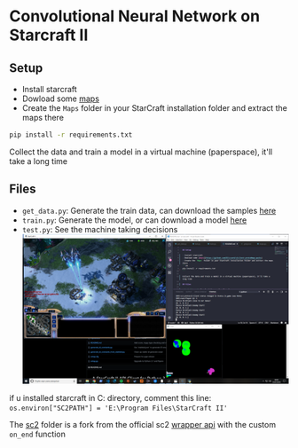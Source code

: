# Convolutional Neural Network on Starcraft II

## Setup

- Install starcraft
- Dowload some [maps](https://github.com/Blizzard/s2client-proto#map-packs)
- Create the `Maps` folder in your StarCraft installation folder and extract the maps there
```sh
pip install -r requirements.txt
```

Collect the data and train a model in a virtual machine (paperspace), it'll take a long time

## Files

- `get_data.py`: Generate the train data, can download the samples [here](https://drive.google.com/file/d/1cO0BmbUhE2HsUC5ttQrLQC_wLTdCn2-u/view)
- `train.py`: Generate the model, or can download a model [here](https://drive.google.com/file/d/10lj3vo3nsEMhJayD-K-JFM8t-3BQYmWV/view)
- `test.py`: See the machine taking decisions ![test.py](screenshot.png)

if u installed starcraft in C: directory, comment this line:
`os.environ["SC2PATH"] = 'E:\Program Files\StarCraft II'`

The [sc2](https://github.com/daniel-kukiela/python-sc2) folder is a fork from the official sc2 [wrapper api](https://github.com/Dentosal/python-sc2) with the custom `on_end` function
